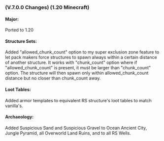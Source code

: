### **(V.7.0.0 Changes) (1.20 Minecraft)**

#### Major:
Ported to 1.20

#### Structure Sets:
Added "allowed_chunk_count" option to my super exclusion zone feature to let pack makers force structures to spawn always 
 within a certain distance of another structure. It works with "chunk_count" option where if "allowed_chunk_count" is 
 present, it must be larger than "chunk_count" option. The structure will then  spawn only within allowed_chunk_count 
 distance but no closer than chunk_count away.

#### Loot Tables:
Added armor templates to equivalent RS structure's loot tables to match vanilla's.

#### Archaeology:
Added Suspicious Sand and Suspicious Gravel to Ocean Ancient City, Jungle Pyramid, all Overworld Land Ruins, and to all RS Wells.